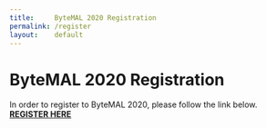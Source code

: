 ```yaml
---
title:     ByteMAL 2020 Registration
permalink: /register
layout:    default
---
```


# ByteMAL 2020 Registration

In order to register to ByteMAL 2020, please follow the link below.
**[REGISTER HERE](https://docs.google.com/forms/d/e/1FAIpQLSci9vJlwBg8W7eggVZu8zQQ7XDPPTHfOB4XVNoyr_-SvqiVcA/viewform?usp=sf_link)**
